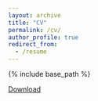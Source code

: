 ```yaml
---
layout: archive
title: "CV"
permalink: /cv/
author_profile: true
redirect_from:
  - /resume
---
```


{% include base_path %}

[Download](../files/edwin_fong_cv.pdf)

